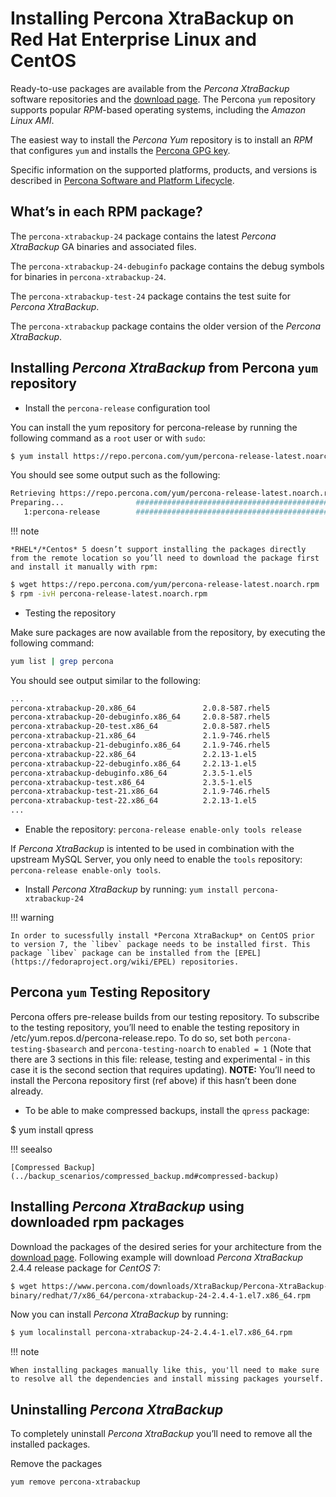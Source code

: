 # Installing Percona XtraBackup on Red Hat Enterprise Linux and CentOS

Ready-to-use packages are available from the *Percona XtraBackup* software
repositories and the [download page](https://www.percona.com/downloads/XtraBackup/). The Percona
`yum` repository supports popular *RPM*-based operating systems,
including the *Amazon Linux AMI*.

The easiest way to install the *Percona Yum* repository is to install an *RPM*
that configures `yum` and installs the [Percona GPG key](https://www.percona.com/downloads/RPM-GPG-KEY-percona).

Specific information on the supported platforms, products, and versions is described in [Percona Software and Platform Lifecycle](https://www.percona.com/services/policies/percona-software-platform-lifecycle#mysql).

## What’s in each RPM package?

The `percona-xtrabackup-24` package contains the latest *Percona XtraBackup*
GA binaries and associated files.

The `percona-xtrabackup-24-debuginfo` package contains the debug symbols for
binaries in `percona-xtrabackup-24`.

The `percona-xtrabackup-test-24` package contains the test suite for *Percona XtraBackup*.

The `percona-xtrabackup` package contains the older version of the
*Percona XtraBackup*.

## Installing *Percona XtraBackup* from Percona `yum` repository

* Install the `percona-release` configuration tool

You can install the yum repository for percona-release
by running the following command as a `root` user or with
`sudo`:

```bash
$ yum install https://repo.percona.com/yum/percona-release-latest.noarch.rpm
```

You should see some output such as the following:

```bash
Retrieving https://repo.percona.com/yum/percona-release-latest.noarch.rpm
Preparing...                ########################################### [100%]
   1:percona-release        ########################################### [100%]
```

!!! note

    *RHEL*/*Centos* 5 doesn’t support installing the packages directly from the remote location so you’ll need to download the package first and install it manually with rpm:

```bash
$ wget https://repo.percona.com/yum/percona-release-latest.noarch.rpm
$ rpm -ivH percona-release-latest.noarch.rpm
```

* Testing the repository

Make sure packages are now available from the repository, by executing the
following command:

```bash
yum list | grep percona
```

You should see output similar to the following:

```bash
...
percona-xtrabackup-20.x86_64               2.0.8-587.rhel5             percona-release-x86_64
percona-xtrabackup-20-debuginfo.x86_64     2.0.8-587.rhel5             percona-release-x86_64
percona-xtrabackup-20-test.x86_64          2.0.8-587.rhel5             percona-release-x86_64
percona-xtrabackup-21.x86_64               2.1.9-746.rhel5             percona-release-x86_64
percona-xtrabackup-21-debuginfo.x86_64     2.1.9-746.rhel5             percona-release-x86_64
percona-xtrabackup-22.x86_64               2.2.13-1.el5                percona-release-x86_64
percona-xtrabackup-22-debuginfo.x86_64     2.2.13-1.el5                percona-release-x86_64
percona-xtrabackup-debuginfo.x86_64        2.3.5-1.el5                 percona-release-x86_64
percona-xtrabackup-test.x86_64             2.3.5-1.el5                 percona-release-x86_64
percona-xtrabackup-test-21.x86_64          2.1.9-746.rhel5             percona-release-x86_64
percona-xtrabackup-test-22.x86_64          2.2.13-1.el5                percona-release-x86_64
...
```

* Enable the repository: `percona-release enable-only tools release`

If *Percona XtraBackup* is intented to be used in combination with
the upstream MySQL Server, you only need to enable the `tools`
repository: `percona-release enable-only tools`.

* Install *Percona XtraBackup* by running:  `yum install percona-xtrabackup-24`

!!! warning

    In order to sucessfully install *Percona XtraBackup* on CentOS prior to version 7, the `libev` package needs to be installed first. This package `libev` package can be installed from the [EPEL](https://fedoraproject.org/wiki/EPEL) repositories.

## Percona `yum` Testing Repository

Percona offers pre-release builds from our testing repository. To subscribe to
the testing repository, you’ll need to enable the testing repository in
/etc/yum.repos.d/percona-release.repo. To do so, set both
`percona-testing-$basearch` and `percona-testing-noarch` to
`enabled = 1` (Note that there are 3 sections in this file: release, testing
and experimental - in this case it is the second section that requires
updating). **NOTE:** You’ll need to install the Percona repository first (ref
above) if this hasn’t been done already.

* To be able to make compressed backups, install the `qpress` package:

$ yum install qpress

!!! seealso

    [Compressed Backup](../backup_scenarios/compressed_backup.md#compressed-backup)

## Installing *Percona XtraBackup* using downloaded rpm packages

Download the packages of the desired series for your architecture from the
[download page](https://www.percona.com/downloads/XtraBackup/). Following
example will download *Percona XtraBackup* 2.4.4 release package for
*CentOS* 7:

```bash
$ wget https://www.percona.com/downloads/XtraBackup/Percona-XtraBackup-2.4.4/\
binary/redhat/7/x86_64/percona-xtrabackup-24-2.4.4-1.el7.x86_64.rpm
```

Now you can install *Percona XtraBackup* by running:

```bash
$ yum localinstall percona-xtrabackup-24-2.4.4-1.el7.x86_64.rpm
```

!!! note

    When installing packages manually like this, you'll need to make sure to resolve all the dependencies and install missing packages yourself.

## Uninstalling *Percona XtraBackup*

To completely uninstall *Percona XtraBackup* you’ll need to remove all the
installed packages.

Remove the packages

```bash
yum remove percona-xtrabackup
```
